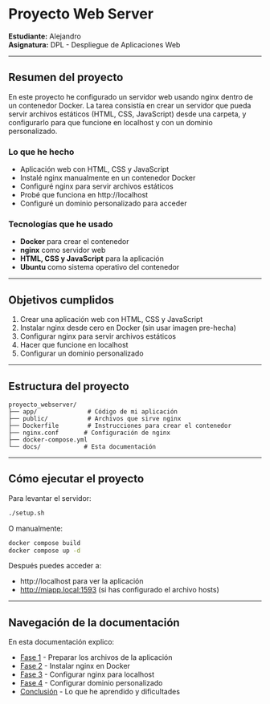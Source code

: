 # Proyecto Web Server

**Estudiante:** Alejandro  
**Asignatura:** DPL - Despliegue de Aplicaciones Web

---

## Resumen del proyecto

En este proyecto he configurado un servidor web usando nginx dentro de un contenedor Docker. La tarea consistía en crear un servidor que pueda servir archivos estáticos (HTML, CSS, JavaScript) desde una carpeta, y configurarlo para que funcione en localhost y con un dominio personalizado.

### Lo que he hecho

- Aplicación web con HTML, CSS y JavaScript
- Instalé nginx manualmente en un contenedor Docker
- Configuré nginx para servir archivos estáticos
- Probé que funciona en http://localhost
- Configuré un dominio personalizado para acceder

### Tecnologías que he usado

- **Docker** para crear el contenedor
- **nginx** como servidor web
- **HTML, CSS y JavaScript** para la aplicación
- **Ubuntu** como sistema operativo del contenedor

---

## Objetivos cumplidos

1. Crear una aplicación web con HTML, CSS y JavaScript
2. Instalar nginx desde cero en Docker (sin usar imagen pre-hecha)
3. Configurar nginx para servir archivos estáticos
4. Hacer que funcione en localhost
5. Configurar un dominio personalizado

---

## Estructura del proyecto

```
proyecto_webserver/
├── app/              # Código de mi aplicación
├── public/           # Archivos que sirve nginx
├── Dockerfile        # Instrucciones para crear el contenedor
├── nginx.conf       # Configuración de nginx
├── docker-compose.yml
└── docs/            # Esta documentación
```

---

## Cómo ejecutar el proyecto

Para levantar el servidor:

```bash
./setup.sh
```

O manualmente:
```bash
docker compose build
docker compose up -d
```

Después puedes acceder a:
- http://localhost para ver la aplicación
- http://miapp.local:1593 (si has configurado el archivo hosts)

---

## Navegación de la documentación

En esta documentación explico:
- [Fase 1](fases/fase1.md) - Preparar los archivos de la aplicación
- [Fase 2](fases/fase2.md) - Instalar nginx en Docker
- [Fase 3](fases/fase3.md) - Configurar nginx para localhost
- [Fase 4](fases/fase4.md) - Configurar dominio personalizado
- [Conclusión](conclusion.md) - Lo que he aprendido y dificultades
